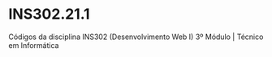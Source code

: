 # INS302.21.1
Códigos da disciplina INS302 (Desenvolvimento Web I) 3º Módulo | Técnico em Informática
